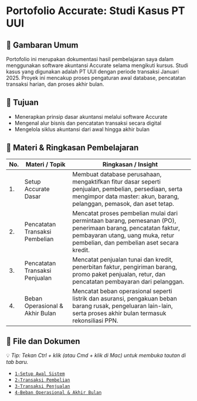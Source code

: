 # Portofolio Accurate: Studi Kasus PT UUI

## 📌 Gambaran Umum

Portofolio ini merupakan dokumentasi hasil pembelajaran saya dalam menggunakan software akuntansi Accurate selama mengikuti kursus. Studi kasus yang digunakan adalah PT UUI dengan periode transaksi Januari 2025. Proyek ini mencakup proses pengaturan awal database, pencatatan transaksi harian, dan proses akhir bulan.

## 🎯 Tujuan

- Menerapkan prinsip dasar akuntansi melalui software Accurate
- Mengenal alur bisnis dan pencatatan transaksi secara digital
- Mengelola siklus akuntansi dari awal hingga akhir bulan

## 📆 Materi & Ringkasan Pembelajaran

| No.| Materi / Topik | Ringkasan / Insight |
|----|---------------|---------------------|
|1.|Setup Accurate Dasar | 	Membuat database perusahaan, mengaktifkan fitur dasar seperti penjualan, pembelian, persediaan, serta mengimpor data master: akun, barang, pelanggan, pemasok, dan aset tetap. |
|2.|Pencatatan Transaksi Pembelian | Mencatat proses pembelian mulai dari permintaan barang, pemesanan (PO), penerimaan barang, pencatatan faktur, pembayaran utang, uang muka, retur pembelian, dan pembelian aset secara kredit. |
|3.|Pencatatan Transaksi Penjualan | Mencatat penjualan tunai dan kredit, penerbitan faktur, pengiriman barang, promo paket penjualan, retur, dan pencatatan pembayaran dari pelanggan.|
|4.|Beban Operasional & Akhir Bulan | Mencatat beban operasional seperti listrik dan asuransi, pengakuan beban barang rusak, pengeluaran lain-lain, serta proses akhir bulan termasuk rekonsiliasi PPN.


## 📁 File dan Dokumen

💡 *Tip: Tekan Ctrl + klik (atau Cmd + klik di Mac) untuk membuka tautan di tab baru.*

- [`1-Setup Awal Sistem`](screenshots/buat_database.png)
- [`2-Transaksi Pembelian`]()
- [`3-Transaksi Penjualan`]()
- [`4-Beban Operasional & Akhir Bulan`]()
